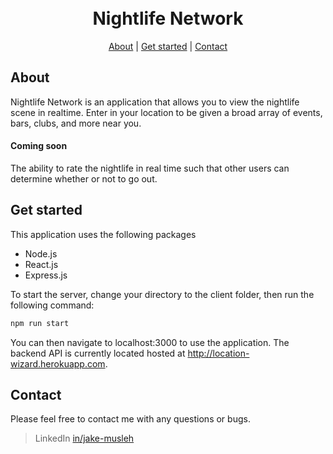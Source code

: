 <h1 align="center">
  <br>
  Nightlife Network
  <br>
</h1>

<p align="center">
  <a href="#about">About</a>
  <span> |</span>
  <a href="#get-started">Get started</a>
  <span> |</span>
  <a href="#contact">Contact</a>
</p>

## About
Nightlife Network is an application that allows you to view the nightlife scene in realtime.
Enter in your location to be given a broad array of events, bars, clubs, and more near you.

#### Coming soon
The ability to rate the nightlife in real time such that other users can determine whether or
not to go out.

## Get started
This application uses the following packages
* Node.js
* React.js
* Express.js

To start the server, change your directory to the client folder, then run the following command:
```bash
npm run start
```
You can then navigate to localhost:3000 to use the application. The backend API is currently located
hosted at http://location-wizard.herokuapp.com.

## Contact
Please feel free to contact me with any questions or bugs.
> LinkedIn [in/jake-musleh](https://www.linkedin.com/in/jake-musleh)




